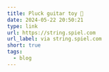 ```yaml
---
title: Pluck guitar toy 🎸
date: 2024-05-22 20:50:21
type: link
url: https://string.spiel.com
url_label: via string.spiel.com
short: true
tags:
  - blog
---
```

